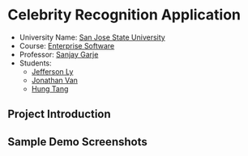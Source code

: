 # Celebrity Recognition Application

- University Name: [San Jose State University](http://www.sjsu.edu/)
- Course: [Enterprise Software](http://info.sjsu.edu/web-dbgen/catalog/courses/CMPE172.html)
- Professor: [Sanjay Garje](https://www.linkedin.com/in/sanjaygarje/)
- Students: 
    - [Jefferson Ly](https://www.linkedin.com/in/jeffersonly/)
    - [Jonathan Van]()
    - [Hung Tang](https://www.linkedin.com/in/hung-tang-11a7b3b4/)
## Project Introduction
## Sample Demo Screenshots
